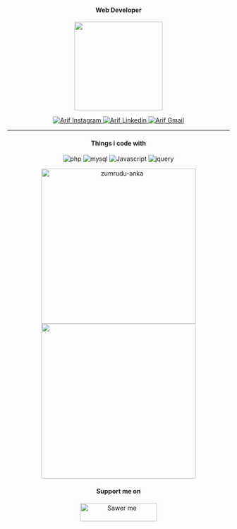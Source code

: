 <p><h4 align="center">Web Developer</h4></p>
<p align="center"><img src="https://user-images.githubusercontent.com/26188697/180601594-d39a310f-71a0-42a9-aa7c-b38d5d317170.gif" width="200px" height="200px"></p>
<p align="center">
  <a target="_blank" href="https://instagram.com/arifsiddikm">
    <img alt="Arif Instagram" src="https://img.shields.io/badge/Instagram-ff0000?style=for-the-badge&logo=instagram&logoColor=white" />
  </a>
  <a target="_blank" href="https://www.linkedin.com/in/arifsiddikm/">
    <img alt="Arif Linkedin" src="https://img.shields.io/badge/LinkedIn-0077B5?style=for-the-badge&logo=linkedin&logoColor=white" />
   </a>
   <a target="_blank" href="https://www.facebook.com/arifsiddikm">
    <img alt="Arif Gmail" src="https://img.shields.io/badge/Facebook-3b5998?style=for-the-badge&logo=facebook&logoColor=white" />
   </a>
</p>

---

<p><h4 align="center">Things i code with</h4></p>
<p align="center">
  <img alt="php" src="https://img.shields.io/badge/PHP-777BB4?style=flat-square&logo=php&logoColor=white" />
  <img alt="mysql" src="https://img.shields.io/badge/MySQL-00000F?style=flat-square&logo=mysql&logoColor=white" />
  <img alt="Javascript" src="https://img.shields.io/badge/javascript-%23323330.svg?style=flat-square&logo=javascript&logoColor=%23F7DF1E" />
  <img alt="jquery" src="https://img.shields.io/badge/jQuery-0769AD?style=flat-square&logo=jquery&logoColor=white" />
</p>

<p align=center>
  <div align=center>
    <a href="https://github.com/denvercoder1/github-readme-streak-stats" title="Go to Source">
      <img width=350 src="https://github-readme-stats.vercel.app/api?username=arifsiddikm&theme=ayu-mirage&border=61dafb&hide_border=true" alt="zumrudu-anka" />
    </a>
    <a href="https://github.com/anuraghazra/github-readme-stats" title="Go to Source">
      <img width=350 src="https://github-readme-streak-stats.herokuapp.com/?user=arifsiddikm&theme=ayu-mirage&border_color=61dafb&hide_border=true" />
    </a>
  </div>
</p>

<p><h4 align="center">Support me on</h4></p>
<p align="center">
  <a href="https://saweria.co/arifsiddikm" target="_blank"><img src="https://user-images.githubusercontent.com/26188697/180601310-e82c63e4-412b-4c36-b7b5-7ba713c80380.png" alt="Sawer me" height="41" width="174"></a>
<p align="center">
